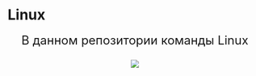 # Linux

<p align="center" > <font size="5">
В данном репозитории команды Linux
</p>

<p align="center">
  <img src="https://proselyte.net/wp-content/uploads/2016/05/Introduction-to-SQL.png" />
</p>
